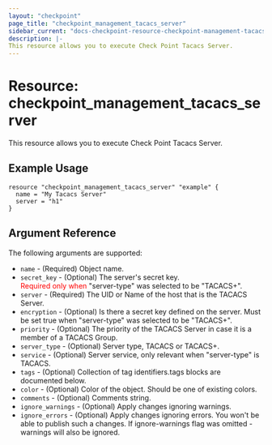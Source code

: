 ```yaml
---
layout: "checkpoint"
page_title: "checkpoint_management_tacacs_server"
sidebar_current: "docs-checkpoint-resource-checkpoint-management-tacacs-server"
description: |-
This resource allows you to execute Check Point Tacacs Server.
---
```


# Resource: checkpoint_management_tacacs_server

This resource allows you to execute Check Point Tacacs Server.

## Example Usage


```hcl
resource "checkpoint_management_tacacs_server" "example" {
  name = "My Tacacs Server"
  server = "h1"
}
```

## Argument Reference

The following arguments are supported:

* `name` - (Required) Object name. 
* `secret_key` - (Optional) The server's secret key.<br><font color="red">Required only when</font> "server-type" was selected to be "TACACS+". 
* `server` - (Required) The UID or Name of the host that is the TACACS Server. 
* `encryption` - (Optional) Is there a secret key defined on the server. Must be set true when "server-type" was selected to be "TACACS+". 
* `priority` - (Optional) The priority of the TACACS Server in case it is a member of a TACACS Group. 
* `server_type` - (Optional) Server type, TACACS or TACACS+. 
* `service` - (Optional) Server service, only relevant when "server-type" is TACACS. 
* `tags` - (Optional) Collection of tag identifiers.tags blocks are documented below.
* `color` - (Optional) Color of the object. Should be one of existing colors. 
* `comments` - (Optional) Comments string.
* `ignore_warnings` - (Optional) Apply changes ignoring warnings. 
* `ignore_errors` - (Optional) Apply changes ignoring errors. You won't be able to publish such a changes. If ignore-warnings flag was omitted - warnings will also be ignored. 
